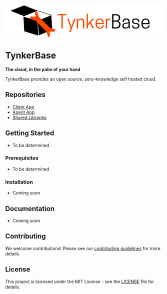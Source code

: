 ![Banner](./images/tynkerbase-banner.png)

# TynkerBase
**The cloud, in the palm of your hand**

TynkerBase provides an open source, zero-knowledge self hosted cloud.

## Repositories
- [Client App](https://github.com/akneni/tynkerbase-client)
- [Agent App](https://github.com/akneni/tynkerbase-agent)
- [Shared Libraries](https://github.com/akneni/tynkerbase-universal)

## Getting Started
- To be determined

### Prerequisites
- To be determined

### Installation
- Coming soon

## Documentation
- Coming soon

## Contributing
We welcome contributions! Please see our [contributing guidelines](https://github.com/aknen/tynkerer-cloud-services/CONTRIBUTING.md) for more details.

## License
This project is licensed under the MIT License - see the [LICENSE](https://github.com/aknen/tynkerer-cloud-services/LICENSE) file for details.
